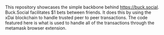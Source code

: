 This repository showcases the simple backbone behind https://buck.social. Buck.Social facilitates $1 bets between friends. It does this by using the xDai blockchain to handle trusted peer to peer transactions. The code featured here is what is used to handle all of the transactions through the metamask browser extension. 